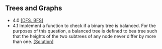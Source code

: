 ## Trees and Graphs

- 4.0 [[DFS, BFS]](../code/4.0.java)
- 4.1 Implement a function to check if a binary tree is balanced. For the purposes of this question, a balanced tree is defined to bea tree such that the heights of the two subtrees of any node never differ by more than one. [[Solution]](../code/4.1.java)
